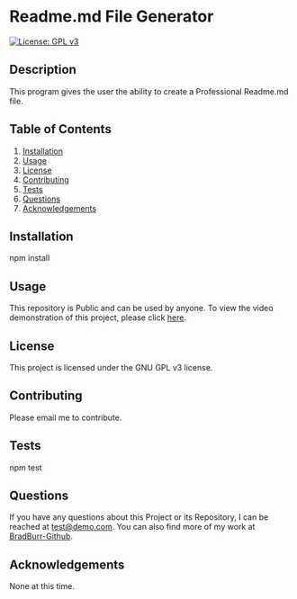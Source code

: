 # Readme.md File Generator
[![License: GPL v3](https://img.shields.io/badge/License-GPLv3-blue.svg)](https://www.gnu.org/licenses/gpl-3.0)
## Description
This program gives the user the ability to create a Professional Readme.md file.
## Table of Contents
1. [Installation](#installation)
2. [Usage](#usage)
3. [License](#license)
4. [Contributing](#contributing)
5. [Tests](#tests)
6. [Questions](#questions)
7. [Acknowledgements](#acknowledgements)
<a id="installation"></a>
## Installation
npm install
<a id="usage"></a>
## Usage
This repository is Public and can be used by anyone.  To view the video demonstration of this project, please click <a href="https://drive.google.com/file/d/1NK-_IJ9vnXkWZTNLxgIiz51Dnb1PBvqt/view" target="_blank">here</a>.
<a id="license"></a>
## License
This project is licensed under the GNU GPL v3 license.
<a id="contributing"></a>
## Contributing
Please email me to contribute.
<a id="tests"></a>
## Tests
npm test
<a id="questions"></a>
## Questions
If you have any questions about this Project or its Repository, I can be reached at <a href="mailto:test@demo.com">test@demo.com</a>.  You can also find more of my work at <a href="https://github.com/BradBurr-Github" target="_blank">BradBurr-Github</a>.
<a id="acknowledgements"></a>
## Acknowledgements
None at this time.